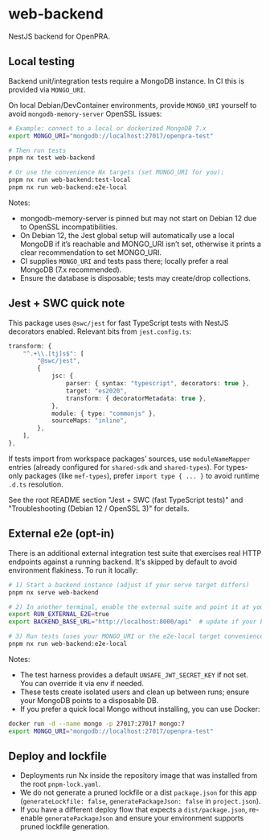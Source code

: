 # web-backend

NestJS backend for OpenPRA.

## Local testing

Backend unit/integration tests require a MongoDB instance. In CI this is provided via `MONGO_URI`.

On local Debian/DevContainer environments, provide `MONGO_URI` yourself to avoid `mongodb-memory-server` OpenSSL issues:

```bash
# Example: connect to a local or dockerized MongoDB 7.x
export MONGO_URI="mongodb://localhost:27017/openpra-test"

# Then run tests
pnpm nx test web-backend

# Or use the convenience Nx targets (set MONGO_URI for you):
pnpm nx run web-backend:test-local
pnpm nx run web-backend:e2e-local
```

Notes:

- mongodb-memory-server is pinned but may not start on Debian 12 due to OpenSSL incompatibilities.
- On Debian 12, the Jest global setup will automatically use a local MongoDB if it’s reachable and MONGO_URI isn’t set, otherwise it prints a clear recommendation to set MONGO_URI.
- CI supplies `MONGO_URI` and tests pass there; locally prefer a real MongoDB (7.x recommended).
- Ensure the database is disposable; tests may create/drop collections.

## Jest + SWC quick note

This package uses `@swc/jest` for fast TypeScript tests with NestJS decorators enabled. Relevant bits from `jest.config.ts`:

```ts
transform: {
	"^.+\\.[tj]s$": [
		"@swc/jest",
		{
			jsc: {
				parser: { syntax: "typescript", decorators: true },
				target: "es2020",
				transform: { decoratorMetadata: true },
			},
			module: { type: "commonjs" },
			sourceMaps: "inline",
		},
	],
},
```

If tests import from workspace packages’ sources, use `moduleNameMapper` entries (already configured for `shared-sdk` and `shared-types`). For types-only packages (like `mef-types`), prefer `import type { ... }` to avoid runtime `.d.ts` resolution.

See the root README section "Jest + SWC (fast TypeScript tests)" and "Troubleshooting (Debian 12 / OpenSSL 3)" for details.

## External e2e (opt-in)

There is an additional external integration test suite that exercises real HTTP endpoints against a running backend. It's skipped by default to avoid environment flakiness. To run it locally:

```bash
# 1) Start a backend instance (adjust if your serve target differs)
pnpm nx serve web-backend

# 2) In another terminal, enable the external suite and point it at your backend
export RUN_EXTERNAL_E2E=true
export BACKEND_BASE_URL="http://localhost:8000/api"  # update if your base URL differs

# 3) Run tests (uses your MONGO_URI or the e2e-local target convenience)
pnpm nx run web-backend:e2e-local
```

Notes:

- The test harness provides a default `UNSAFE_JWT_SECRET_KEY` if not set. You can override it via env if needed.
- These tests create isolated users and clean up between runs; ensure your MongoDB points to a disposable DB.
- If you prefer a quick local Mongo without installing, you can use Docker:

```bash
docker run -d --name mongo -p 27017:27017 mongo:7
export MONGO_URI="mongodb://localhost:27017/openpra-test"
```

## Deploy and lockfile

- Deployments run Nx inside the repository image that was installed from the root `pnpm-lock.yaml`.
- We do not generate a pruned lockfile or a dist `package.json` for this app (`generateLockfile: false`, `generatePackageJson: false` in `project.json`).
- If you have a different deploy flow that expects a `dist/package.json`, re-enable `generatePackageJson` and ensure your environment supports pruned lockfile generation.

